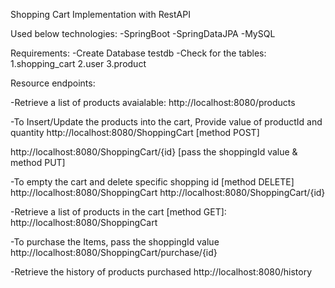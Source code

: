 Shopping Cart Implementation with RestAPI

Used below technologies:
-SpringBoot
-SpringDataJPA
-MySQL

Requirements:
-Create Database testdb
-Check for the tables:
 1.shopping_cart
 2.user
 3.product

Resource endpoints:

-Retrieve a list of products avaialable:
 http://localhost:8080/products

-To Insert/Update the products into the cart, Provide value of productId and quantity
 http://localhost:8080/ShoppingCart [method POST]
 
 http://localhost:8080/ShoppingCart/{id}  [pass the shoppingId value & method PUT]

-To empty the cart and delete specific shopping id [method DELETE]
 http://localhost:8080/ShoppingCart
 http://localhost:8080/ShoppingCart/{id}

-Retrieve a list of products in the cart [method GET]:
 http://localhost:8080/ShoppingCart

-To purchase the Items, pass the shoppingId value
 http://localhost:8080/ShoppingCart/purchase/{id}

-Retrieve the history of products purchased
 http://localhost:8080/history
